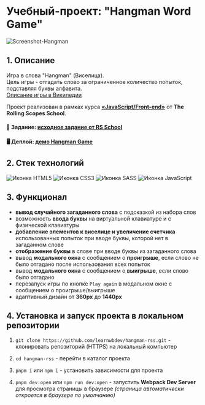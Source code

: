 # Учебный-проект: "Hangman Word Game"

![Screenshot-Hangman](https://github.com/learnwbdev/hangman-rss/assets/138000021/08ff3e72-e4bb-4d9b-9497-8492913c3b60)

## 1. Описание
Игра в слова "Hangman" (Виселица).<br>
Цель игры - отгадать слово за ограниченное количество попыток, подставляя буквы алфавита.<br>
[Описание игры в Википедии](https://ru.wikipedia.org/wiki/%D0%92%D0%B8%D1%81%D0%B5%D0%BB%D0%B8%D1%86%D0%B0_(%D0%B8%D0%B3%D1%80%D0%B0))

Проект реализован в рамках курса [**&laquo;JavaScript/Front-end&raquo;**](https://rs.school/js/) от **The Rolling Scopes School**.

#### 📄 Задание: [исходное задание от RS School](https://github.com/rolling-scopes-school/tasks/tree/master/stage1/tasks/hangman)

#### 🖥️ Деплой: [демо Hangman Game](https://learnwbdev.github.io/hangman-rss)

## 2. Стек технологий
![Иконка HTML5](https://img.shields.io/badge/HTML5-E34F26?logo=html5&logoColor=white&style=for-the-badge)
![Иконка CSS3](https://img.shields.io/badge/CSS3-1572B6?logo=css3&logoColor=white&style=for-the-badge)
![Иконка SASS](https://img.shields.io/badge/SASS-CC6699?logo=sass&logoColor=white&style=for-the-badge)
![Иконка JavaScript](https://img.shields.io/badge/JavaScript-323330?logo=javascript&logoColor=F7DF1E&style=for-the-badge)

## 3. Функционал

- **вывод случайного загаданного слова** с подсказкой из набора слов
- возможность **ввода буквы** на виртуальной клавиатуре и с физической клавиатуры
- **добавление элементов к виселице и увеличение счетчика** использованных попыток при вводе буквы, которой нет в загаданном слове
- **отображение буквы** в слове при вводе буквы из загаданного слова
- вывод **модального окна** с сообщением о **проигрыше**, если слово не было отгадано после использования всех попыток
- вывод **модального окна** с сообщением о **выигрыше**, если слово было отгадано
- перезапуск игры по кнопке `Play again` в модальном окне с сообщением о проигрыше/выигрыше
- адаптивный дизайн от **360px** до **1440px**

## 4. Установка и запуск проекта в локальном репозитории

1. `git clone https://github.com/learnwbdev/hangman-rss.git` - клонировать репозиторий (HTTPS) на локальный компьютер

2. `cd hangman-rss` - перейти в каталог проекта
3. `pnpm i` или `npm i` - установить зависимости для проекта
4. `pnpm dev:open` или `npm run dev:open` - запустить **Webpack Dev Server** для просмотра страницы в браузере *(страница автоматически откроется в браузере по умолчанию)*
